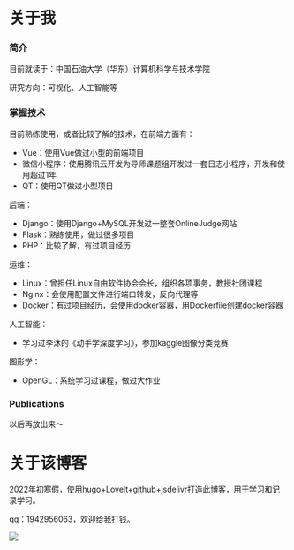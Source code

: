# 关于我

### 简介

目前就读于：中国石油大学（华东）计算机科学与技术学院

研究方向：可视化、人工智能等

### 掌握技术

目前熟练使用，或者比较了解的技术，在前端方面有：

* Vue：使用Vue做过小型的前端项目
* 微信小程序：使用腾讯云开发为导师课题组开发过一套日志小程序，开发和使用超过1年
* QT：使用QT做过小型项目

后端：

* Django：使用Django+MySQL开发过一整套OnlineJudge网站
* Flask：熟练使用，做过很多项目
* PHP：比较了解，有过项目经历

运维：

* Linux：曾担任Linux自由软件协会会长，组织各项事务，教授社团课程
* Nginx：会使用配置文件进行端口转发，反向代理等
* Docker：有过项目经历，会使用docker容器，用Dockerfile创建docker容器

人工智能：

* 学习过李沐的《动手学深度学习》，参加kaggle图像分类竞赛

图形学：

* OpenGL：系统学习过课程，做过大作业

### Publications

以后再放出来～

# 关于该博客

2022年初寒假，使用hugo+Lovelt+github+jsdelivr打造此博客，用于学习和记录学习。

qq：1942956063，欢迎给我打钱。



![](https://myblog-1257298572.cos.ap-shanghai.myqcloud.com/mypic/img/叛逆表情包.jpeg)







